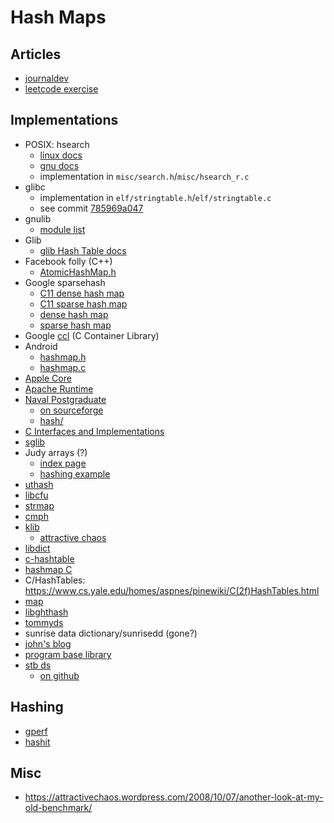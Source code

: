 # Hash Maps

## Articles

* [journaldev](https://www.journaldev.com/35238/hash-table-in-c-plus-plus)
* [leetcode exercise](https://leetcode.com/problems/design-hashmap/)

## Implementations

* POSIX: hsearch
  - [linux docs](https://man7.org/linux/man-pages/man3/hsearch.3.html)
  - [gnu docs](https://www.gnu.org/software/libc/manual/html_node/Hash-Search-Function.html)
  - implementation in `misc/search.h`/`misc/hsearch_r.c`
* glibc
  - implementation in `elf/stringtable.h`/`elf/stringtable.c`
  - see commit [785969a047](https://sourceware.org/git/?p=glibc.git;a=commit;h=785969a047ad2f23f758901c6816422573544453)
* gnulib
  - [module list](https://www.gnu.org/software/gnulib/MODULES.html#ansic_ext_container)
* Glib
  - [glib Hash Table docs](https://developer.gnome.org/glib/2.28/glib-Hash-Tables.html)
* Facebook folly (C++)
  - [AtomicHashMap.h](https://github.com/facebook/folly/blob/master/folly/AtomicHashMap.h)
* Google sparsehash
  - [C11 dense hash map](https://github.com/sparsehash/sparsehash-c11/blob/master/sparsehash/dense_hash_map)
  - [C11 sparse hash map](https://github.com/sparsehash/sparsehash-c11/tree/master/sparsehash)
  - [dense hash map](https://github.com/sparsehash/sparsehash/blob/master/src/sparsehash/dense_hash_map)
  - [sparse hash map](https://github.com/sparsehash/sparsehash/tree/master/src/sparsehash)
* Google [ccl](https://code.google.com/archive/p/ccl/) (C Container Library)
* Android
  - [hashmap.h](https://github.com/koush/android_system_core/blob/6c590a6db64dc8a74ec144bee90dd946cbc90cf3/include/cutils/hashmap.h)
  - [hashmap.c](https://github.com/koush/android_system_core/blob/6c590a6db64dc8a74ec144bee90dd946cbc90cf3/libcutils/hashmap.c)
* [Apple Core](https://developer.apple.com/documentation/corefoundation/cfdictionary-rum)
* [Apache Runtime](http://apr.apache.org/docs/apr/1.4/group__apr__hash.html)
* [Naval Postgraduate](http://npsml.sourceforge.net/)
  - [on sourceforge](https://sourceforge.net/p/npsml/code/ci/default/tree/)
  * [hash/](https://sourceforge.net/p/npsml/code/ci/default/tree/src/hash/)
* [C Interfaces and Implementations](http://drh.github.io/cii/)
* [sglib](http://sglib.sourceforge.net/)
* Judy arrays (?)
  - [index page](http://judy.sourceforge.net/index.html)
  - [hashing example](http://judy.sourceforge.net/examples/Judy_hashing.pdf)
* [uthash](http://troydhanson.github.io/uthash/)
* [libcfu](https://github.com/crees/libcfu)
* [strmap](http://pokristensson.com/strmap.html)
* [cmph](http://cmph.sourceforge.net/)
* [klib](https://github.com/attractivechaos/klib)
  - [attractive chaos](https://attractivechaos.wordpress.com/programs/)
* [libdict](https://github.com/fmela/libdict)
* [c-hashtable](https://github.com/dozylynx/C-hashtable)
* [hashmap C](https://github.com/KingHodor/HashMap)
* C/HashTables: https://www.cs.yale.edu/homes/aspnes/pinewiki/C(2f)HashTables.html
* [map](https://github.com/rxi/map)
* [libghthash](https://github.com/SimonKagstrom/libghthash)
* [tommyds](https://www.tommyds.it/)
* sunrise data dictionary/sunrisedd (gone?)
* [john's blog](https://www.gnu.org/software/libc/manual/html_node/Hash-Search-Function.html)
* [program base library](http://www.mission-base.com/peter/source/pbl/doc/map.html)
* [stb ds](http://nothings.org/stb_ds/)
  - [on github](https://github.com/nothings/stb)

## Hashing

* [gperf](https://developer.ibm.com/tutorials/l-gperf/)
* [hashit](https://github.com/cjavad/hashit)

## Misc

* https://attractivechaos.wordpress.com/2008/10/07/another-look-at-my-old-benchmark/
